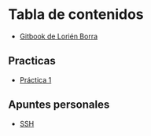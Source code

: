 # Tabla de contenidos

* [Gitbook de Lorién Borra](README.md)

## Practicas

* [Práctica 1](practica1.md)

## Apuntes personales

* [SSH](ssh.md)

